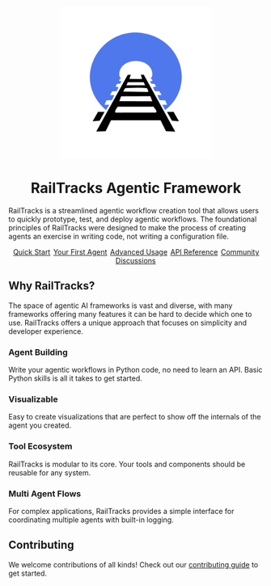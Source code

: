<div style="text-align: center;">
  <img src="assets/Railtracks_logo-01.png" alt="RailTracks Logo" width="300">
  <h1> RailTracks Agentic Framework</h1>
</div>


RailTracks is a streamlined agentic workflow creation tool that allows users to quickly prototype, test, and 
deploy agentic workflows. The foundational principles of RailTracks were designed to make the process of
creating agents an exercise in writing code, not writing a configuration file.

<p style="text-align:center">
  <a href="quickstart/quickstart" class="md-button" style="margin:1px">Quick Start</a>
  <a href="tutorials/byfa" class="md-button" style="margin:1px">Your First Agent</a>
  <a href="advanced_usage/context" class="md-button" style="margin:1px">Advanced Usage</a>
  <a href="api_reference/railtracks.html" class="md-button" style="margin:1px">API Reference</a>
  <a href="https://github.com/RailtownAI/railtracks/discussions" class="md-button" style="margin:1px">Community Discussions</a>
</p>

## Why RailTracks?

The space of agentic AI frameworks is vast and diverse, with many frameworks offering many features it can be hard to decide which one to use. 
RailTracks offers a unique approach that focuses on simplicity and developer experience.

<div class="grid cards">
    <a href="tutorials/byfa/" class="card" style="color: inherit; text-decoration: none;">
        <h3>Agent Building</h3>
        <p>Write your agentic workflows in Python code, no need to learn an API. Basic Python skills is all it takes to get started.</p>
    </a>
    <a href="observability/visualization/" class="card" style="color: inherit; text-decoration: none;">
        <h3>Visualizable</h3>
        <p>Easy to create visualizations that are perfect to show off the internals of the agent you created.</p>
    </a>
    <a href="tools_mcp/tools_mcp/" class="card" style="color: inherit; text-decoration: none;">
        <h3>Tool Ecosystem</h3>
        <p>RailTracks is modular to its core. Your tools and components should be reusable for any system.</p>
    </a>
    <a href="system_internals/concepts/" class="card" style="color: inherit; text-decoration: none;">
        <h3>Multi Agent Flows</h3>
        <p>For complex applications, RailTracks provides a simple interface for coordinating multiple agents with built-in logging.</p>
    </a>
</div>

## Contributing

We welcome contributions of all kinds! Check out our [contributing guide](https://github.com/RailtownAI/railtracks/blob/main/CONTRIBUTING.md) to get started.
